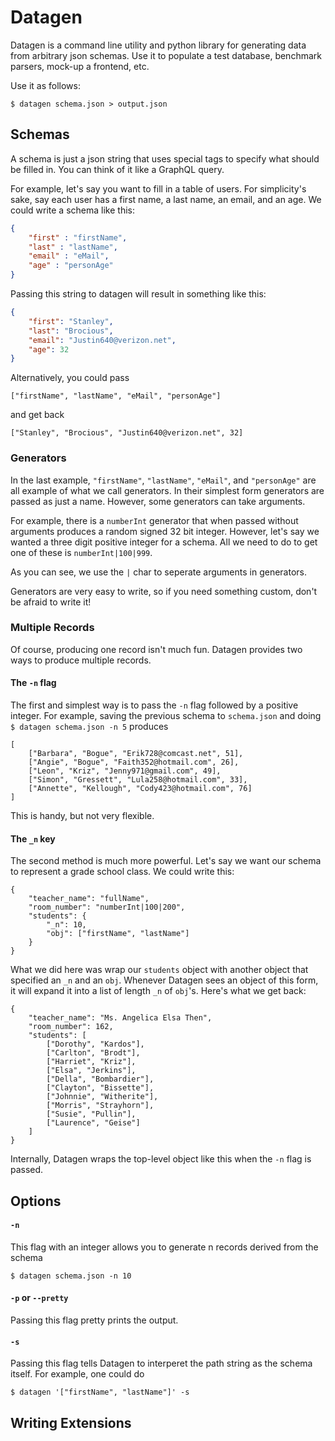 # Datagen 

Datagen is a command line utility and python library for generating data from arbitrary json schemas.
Use it to populate a test database, benchmark parsers, mock-up a frontend, etc.

Use it as follows:

```
$ datagen schema.json > output.json
```

## Schemas
A schema is just a json string that uses special tags to specify what should be filled in. You can think of it like a GraphQL query.

For example, let's say you want to fill in a table of users. For simplicity's sake, say each user has a first name, a last name, an email, and an age. We could write a schema like this:

```json
{
	"first" : "firstName",
	"last" : "lastName",
	"email" : "eMail",
	"age" : "personAge"
}
```

Passing this string to datagen will result in something like this:

```json
{
	"first": "Stanley",
	"last": "Brocious",
	"email": "Justin640@verizon.net",
	"age": 32
}
```

Alternatively, you could pass

```["firstName", "lastName", "eMail", "personAge"]```

and get back

```["Stanley", "Brocious", "Justin640@verizon.net", 32]```

### Generators
In the last example, `"firstName"`, `"lastName"`, `"eMail"`, and `"personAge"` are all example of what we call generators. In their simplest form generators are passed as just a name. However, some generators can take arguments.

For example, there is a `numberInt` generator that when passed without arguments produces a random signed 32 bit integer. However, let's say we wanted a three digit positive integer for a schema. All we need to do to get one of these is `numberInt|100|999`.

As you can see, we use the `|` char to seperate arguments in generators.

Generators are very easy to write, so if you need something custom, don't be afraid to write it!

### Multiple Records
Of course, producing one record isn't much fun. Datagen provides two  ways to produce multiple records.

#### The `-n` flag
The first and simplest way is to pass the `-n` flag followed by a positive integer. For example, saving the previous schema to `schema.json` and doing `$ datagen schema.json -n 5` produces

```
[
	["Barbara", "Bogue", "Erik728@comcast.net", 51],
	["Angie", "Bogue", "Faith352@hotmail.com", 26],
	["Leon", "Kriz", "Jenny971@gmail.com", 49],
	["Simon", "Gressett", "Lula258@hotmail.com", 33],
	["Annette", "Kellough", "Cody423@hotmail.com", 76]
]
```
This is handy, but not very flexible.

#### The `_n` key
The second method is much more powerful. Let's say we want our schema to represent a grade school class. We could write this:

```
{
	"teacher_name": "fullName",
	"room_number": "numberInt|100|200",
	"students": {
		"_n": 10,
		"obj": ["firstName", "lastName"]
	} 
}
```
What we did here was wrap our `students` object with another object that specified an `_n` and an `obj`. Whenever Datagen sees an object of this form, it will expand it into a list of length `_n` of `obj`'s. Here's what we get back:

```
{
    "teacher_name": "Ms. Angelica Elsa Then",
    "room_number": 162,
    "students": [
        ["Dorothy", "Kardos"],
        ["Carlton", "Brodt"],
        ["Harriet", "Kriz"],
        ["Elsa", "Jerkins"],
        ["Della", "Bombardier"],
        ["Clayton", "Bissette"],
        ["Johnnie", "Witherite"],
        ["Morris", "Strayhorn"],
        ["Susie", "Pullin"],
        ["Laurence", "Geise"]
    ]
}
```
Internally, Datagen wraps the top-level object like this when the `-n` flag is passed.


## Options
#### `-n`
This flag with an integer allows you to generate n records derived from the schema

```
$ datagen schema.json -n 10
```

#### `-p` or `--pretty`
Passing this flag pretty prints the output.

#### `-s`
Passing this flag tells Datagen to interperet the path string as the schema itself. For example, one could do

```
$ datagen '["firstName", "lastName"]' -s
```

## Writing Extensions